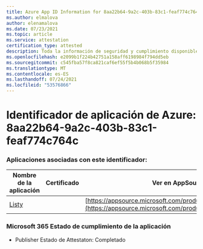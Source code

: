 ```yaml
---
title: Azure App ID Information for 8aa22b64-9a2c-403b-83c1-feaf774c764c
ms.author: elmalova
author: elenamalova
ms.date: 07/23/2021
ms.topic: article
ms.service: attestation
certification_type: attested
description: Toda la información de seguridad y cumplimiento disponible para 8aa22b64-9a2c-403b-83c1-feaf774c764c.
ms.openlocfilehash: e2099b1f224b42751a158aff6198984f794dd5eb
ms.sourcegitcommit: c545fba57f8ca821caf6ef55f5b4b068b5f35984
ms.translationtype: MT
ms.contentlocale: es-ES
ms.lasthandoff: 07/24/2021
ms.locfileid: "53576866"
---
```

# <a name="azure-app-id-8aa22b64-9a2c-403b-83c1-feaf774c764c"></a>Identificador de aplicación de Azure: 8aa22b64-9a2c-403b-83c1-feaf774c764c


### <a name="apps-associated-with-this-id"></a>Aplicaciones asociadas con este identificador:
| **Nombre de la aplicación** | **Certificado** | **Ver en AppSource** |
|--------------|---------------|-----------------------|
| [Listy](https://docs.microsoft.com/microsoft-365-app-certification/forward/WA200000798) |  | [https://appsource.microsoft.com/product/office/WA200000798](https://appsource.microsoft.com/product/office/WA200000798) |

### <a name="microsoft-365-app-compliance-status"></a>Microsoft 365 Estado de cumplimiento de la aplicación
- Publisher Estado de Attestaton: Completado
